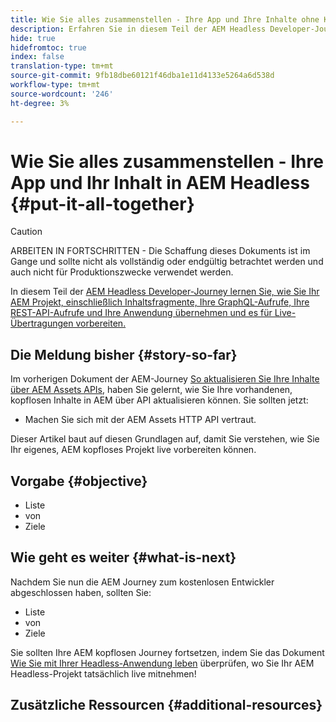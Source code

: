 ```yaml
---
title: Wie Sie alles zusammenstellen - Ihre App und Ihre Inhalte ohne Kopf AEM
description: Erfahren Sie in diesem Teil der AEM Headless Developer-Journey, wie Sie Ihr AEM-Projekt, einschließlich Inhaltsfragmente, Ihre GraphQL-Aufrufe, Ihre REST-API-Aufrufe und Ihre Anwendung, mitnehmen und es für die Live-Schaltung vorbereiten.
hide: true
hidefromtoc: true
index: false
translation-type: tm+mt
source-git-commit: 9fb18dbe60121f46dba1e11d4133e5264a6d538d
workflow-type: tm+mt
source-wordcount: '246'
ht-degree: 3%

---
```



# Wie Sie alles zusammenstellen - Ihre App und Ihr Inhalt in AEM Headless {#put-it-all-together}

>[!CAUTION]
>
>ARBEITEN IN FORTSCHRITTEN - Die Schaffung dieses Dokuments ist im Gange und sollte nicht als vollständig oder endgültig betrachtet werden und auch nicht für Produktionszwecke verwendet werden.

In diesem Teil der [AEM Headless Developer-Journey lernen Sie, wie Sie Ihr AEM Projekt, einschließlich Inhaltsfragmente, Ihre GraphQL-Aufrufe, Ihre REST-API-Aufrufe und Ihre Anwendung übernehmen und es für Live-Übertragungen vorbereiten.](overview.md)

## Die Meldung bisher {#story-so-far}

Im vorherigen Dokument der AEM-Journey [So aktualisieren Sie Ihre Inhalte über AEM Assets APIs](update-your-content.md), haben Sie gelernt, wie Sie Ihre vorhandenen, kopflosen Inhalte in AEM über API aktualisieren können. Sie sollten jetzt:

* Machen Sie sich mit der AEM Assets HTTP API vertraut.

Dieser Artikel baut auf diesen Grundlagen auf, damit Sie verstehen, wie Sie Ihr eigenes, AEM kopfloses Projekt live vorbereiten können.

## Vorgabe {#objective}

* Liste
* von
* Ziele

## Wie geht es weiter {#what-is-next}

Nachdem Sie nun die AEM Journey zum kostenlosen Entwickler abgeschlossen haben, sollten Sie:

* Liste
* von
* Ziele

Sie sollten Ihre AEM kopflosen Journey fortsetzen, indem Sie das Dokument [Wie Sie mit Ihrer Headless-Anwendung leben](go-live.md) überprüfen, wo Sie Ihr AEM Headless-Projekt tatsächlich live mitnehmen!

## Zusätzliche Ressourcen {#additional-resources}
